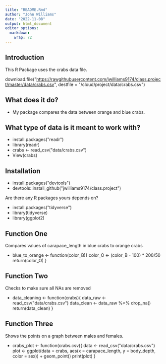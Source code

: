 ```yaml
---
title: "README.Rmd"
author: "John Williams"
date: "2022-11-08"
output: html_document
editor_options: 
  markdown: 
    wrap: 72
---
```


## Introduction

This R Package uses the crabs data file.

download.file("https://rawgithubusercontent.com/jwilliams9174/class.project/master/data/crabs.csv", destfile = "/cloud/project/data/crabs.csv")

## What does it do?

   -   My package compares the data between orange and blue crabs.

## What type of data is it meant to work with? 

   - install.packages("readr")
   - library(readr)
   - crabs <- read_csv("data/crabs.csv")
   - View(crabs)

## Installation

- install.packages("devtools")
- devtools::install_github("jwilliams9174/class.project")

Are there any R packages yours depends on?

- install.packages("tidyverse")
- library(tidyverse)
- library(ggplot2)

## Function One
Compares values of carapace_length in blue crabs to orange crabs

- blue_to_orange <- function(color_B){
  color_O <- (color_B - 100) * 200/50
  return(color_O)
}

## Function Two
Checks to make sure all NAs are removed

- data_cleaning <- function(crabs){
  data_raw <- read_csv("data/crabs.csv")
  data_clean <- data_raw %>% 
    drop_na()
  return(data_clean)
}

## Function Three

Shows the points on a graph between males and females.

- crabs_plot <- function(crabs.csv){
        data <- read_csv("data/crabs.csv")
        plot <- ggplot(data = crabs, aes(x = carapace_length, y = body_depth, color = sex)) + geom_point()
        print(plot)
}

